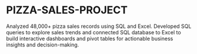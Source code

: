 # PIZZA-SALES-PROJECT
Analyzed 48,000+ pizza sales records using SQL and Excel. Developed SQL queries to explore sales trends and connected SQL database to Excel to build interactive dashboards and pivot tables for actionable business insights and decision-making.
